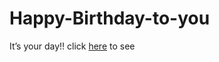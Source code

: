 # Happy-Birthday-to-you
It’s your day!!
click [here](https://0mehedihasan.github.io/Happy-Birthday-to-you/) to see 
